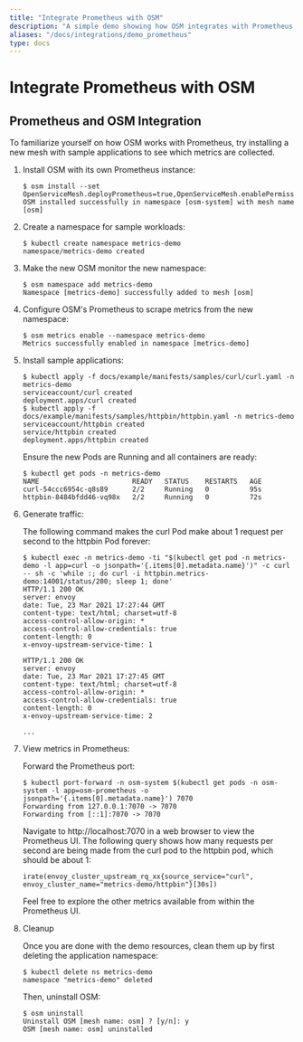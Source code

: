 ```yaml
---
title: "Integrate Prometheus with OSM"
description: "A simple demo showing how OSM integrates with Prometheus for metrics"
aliases: "/docs/integrations/demo_prometheus"
type: docs
---
```


# Integrate Prometheus with OSM

## Prometheus and OSM Integration

To familiarize yourself on how OSM works with Prometheus, try installing a new mesh with sample applications to see which metrics are collected.

1. Install OSM with its own Prometheus instance:

   ```console
   $ osm install --set OpenServiceMesh.deployPrometheus=true,OpenServiceMesh.enablePermissiveTrafficPolicy=true
   OSM installed successfully in namespace [osm-system] with mesh name [osm]
   ```

1. Create a namespace for sample workloads:

   ```console
   $ kubectl create namespace metrics-demo
   namespace/metrics-demo created
   ```

1. Make the new OSM monitor the new namespace:

   ```console
   $ osm namespace add metrics-demo
   Namespace [metrics-demo] successfully added to mesh [osm]
   ```

1. Configure OSM's Prometheus to scrape metrics from the new namespace:

   ```console
   $ osm metrics enable --namespace metrics-demo
   Metrics successfully enabled in namespace [metrics-demo]
   ```

1. Install sample applications:

   ```console
   $ kubectl apply -f docs/example/manifests/samples/curl/curl.yaml -n metrics-demo
   serviceaccount/curl created
   deployment.apps/curl created
   $ kubectl apply -f docs/example/manifests/samples/httpbin/httpbin.yaml -n metrics-demo
   serviceaccount/httpbin created
   service/httpbin created
   deployment.apps/httpbin created
   ```

   Ensure the new Pods are Running and all containers are ready:

   ```console
   $ kubectl get pods -n metrics-demo
   NAME                       READY   STATUS    RESTARTS   AGE
   curl-54ccc6954c-q8s89      2/2     Running   0          95s
   httpbin-8484bfdd46-vq98x   2/2     Running   0          72s
   ```

1. Generate traffic:

   The following command makes the curl Pod make about 1 request per second to the httpbin Pod forever:

   ```console
   $ kubectl exec -n metrics-demo -ti "$(kubectl get pod -n metrics-demo -l app=curl -o jsonpath='{.items[0].metadata.name}')" -c curl -- sh -c 'while :; do curl -i httpbin.metrics-demo:14001/status/200; sleep 1; done'
   HTTP/1.1 200 OK
   server: envoy
   date: Tue, 23 Mar 2021 17:27:44 GMT
   content-type: text/html; charset=utf-8
   access-control-allow-origin: *
   access-control-allow-credentials: true
   content-length: 0
   x-envoy-upstream-service-time: 1

   HTTP/1.1 200 OK
   server: envoy
   date: Tue, 23 Mar 2021 17:27:45 GMT
   content-type: text/html; charset=utf-8
   access-control-allow-origin: *
   access-control-allow-credentials: true
   content-length: 0
   x-envoy-upstream-service-time: 2

   ...
   ```

1. View metrics in Prometheus:

   Forward the Prometheus port:

   ```console
   $ kubectl port-forward -n osm-system $(kubectl get pods -n osm-system -l app=osm-prometheus -o jsonpath='{.items[0].metadata.name}') 7070
   Forwarding from 127.0.0.1:7070 -> 7070
   Forwarding from [::1]:7070 -> 7070
   ```

   Navigate to http://localhost:7070 in a web browser to view the Prometheus UI. The following query shows how many requests per second are being made from the curl pod to the httpbin pod, which should be about 1:

   ```
   irate(envoy_cluster_upstream_rq_xx{source_service="curl", envoy_cluster_name="metrics-demo/httpbin"}[30s])
   ```

   Feel free to explore the other metrics available from within the Prometheus UI.

1. Cleanup

   Once you are done with the demo resources, clean them up by first deleting the application namespace:

   ```console
   $ kubectl delete ns metrics-demo
   namespace "metrics-demo" deleted
   ```

   Then, uninstall OSM:

   ```
   $ osm uninstall
   Uninstall OSM [mesh name: osm] ? [y/n]: y
   OSM [mesh name: osm] uninstalled
   ```
